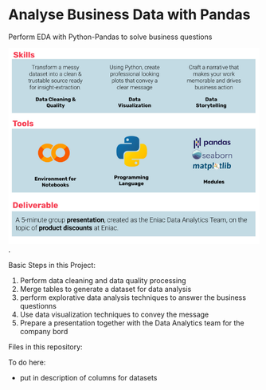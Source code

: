 # Analyse Business Data with Pandas
Perform EDA with Python-Pandas to solve business questions


![](tools_skills.png "Tools, skills and steps for the project").




Basic Steps in this Project: 
1. Perform data cleaning and data quality processing
3. Merge tables to generate a dataset for data analysis
4. perform explorative data analysis techniques to answer the business questionns
5. Use data visualization techniques to convey the message
6. Prepare a presentation together with the Data Analytics team for the company bord

Files in this repository: 


To do here: 
- put in description of columns for datasets
